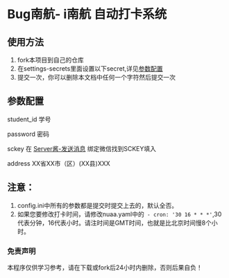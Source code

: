 # Bug南航- i南航 自动打卡系统
## 使用方法
1. fork本项目到自己的仓库
2. 在settings-secrets里面设置以下secret,详见[参数配置](#canshu)
3. 提交一次，你可以删除本文档中任何一个字符然后提交一次

<h2 id="canshu">参数配置</h2>
student_id 学号  

password 密码  

sckey 在 [Server酱-发送消息](http://sc.ftqq.com/?c=code) 绑定微信找到SCKEY填入  

address XX省XX市（区）(XX县)XXX  

## 注意：
1. config.ini中所有的参数都是提交时提交上去的，默认全否。
2. 如果您要修改打卡时间，请修改nuaa.yaml中的` - cron: '30 16 * * *'`,30代表分钟，16代表小时。请注时间是GMT时间，也就是比北京时间慢8个小时。

### 免责声明
本程序仅供学习参考，请在下载或fork后24小时内删除，否则后果自负！


